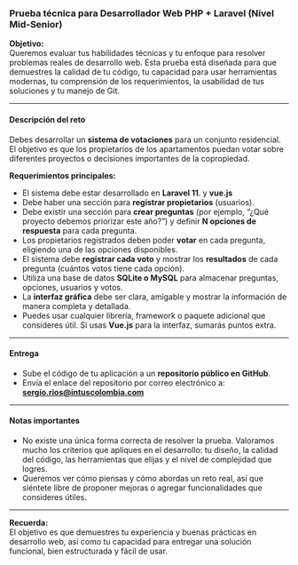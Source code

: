 ### Prueba técnica para Desarrollador Web PHP + Laravel (Nivel Mid-Senior)

**Objetivo:**  
Queremos evaluar tus habilidades técnicas y tu enfoque para resolver problemas reales de desarrollo web. Esta prueba está diseñada para que demuestres la calidad de tu código, tu capacidad para usar herramientas modernas, tu comprensión de los requerimientos, la usabilidad de tus soluciones y tu manejo de Git.

---

#### Descripción del reto

Debes desarrollar un **sistema de votaciones** para un conjunto residencial. El objetivo es que los propietarios de los apartamentos puedan votar sobre diferentes proyectos o decisiones importantes de la copropiedad.

**Requerimientos principales:**

- El sistema debe estar desarrollado en **Laravel 11**. y **vue.js**
- Debe haber una sección para **registrar propietarios** (usuarios).
- Debe existir una sección para **crear preguntas** (por ejemplo, “¿Qué proyecto debemos priorizar este año?”) y definir **N opciones de respuesta** para cada pregunta.
- Los propietarios registrados deben poder **votar** en cada pregunta, eligiendo una de las opciones disponibles.
- El sistema debe **registrar cada voto** y mostrar los **resultados** de cada pregunta (cuántos votos tiene cada opción).
- Utiliza una base de datos **SQLite o MySQL** para almacenar preguntas, opciones, usuarios y votos.
- La **interfaz gráfica** debe ser clara, amigable y mostrar la información de manera completa y detallada.
- Puedes usar cualquier librería, framework o paquete adicional que consideres útil. Si usas **Vue.js** para la interfaz, sumarás puntos extra.

---

#### Entrega

- Sube el código de tu aplicación a un **repositorio público en GitHub**.
- Envía el enlace del repositorio por correo electrónico a: **sergio.rios@intuscolombia.com**

---

#### Notas importantes

- No existe una única forma correcta de resolver la prueba. Valoramos mucho los criterios que apliques en el desarrollo: tu diseño, la calidad del código, las herramientas que elijas y el nivel de complejidad que logres.
- Queremos ver cómo piensas y cómo abordas un reto real, así que siéntete libre de proponer mejoras o agregar funcionalidades que consideres útiles.

---

**Recuerda:**  
El objetivo es que demuestres tu experiencia y buenas prácticas en desarrollo web, así como tu capacidad para entregar una solución funcional, bien estructurada y fácil de usar.
